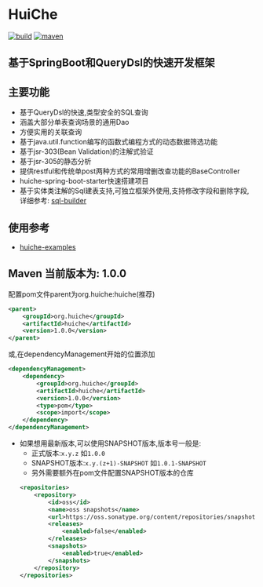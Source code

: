 # HuiChe
[![build](https://img.shields.io/travis/jmjlbmn/huiche.svg?style=flat-square)](https://travis-ci.org/jmjlbmn/huiche)
[![maven](https://img.shields.io/maven-metadata/v/http/central.maven.org/maven2/org/huiche/huiche/maven-metadata.xml.svg?style=flat-square)](http://search.maven.org/#artifactdetails%7Corg.huiche%7Chuiche%7C1.0.0%7C)
## 基于SpringBoot和QueryDsl的快速开发框架
## 主要功能
- 基于QueryDsl的快速,类型安全的SQL查询
- 涵盖大部分单表查询场景的通用Dao
- 方便实用的关联查询
- 基于java.util.function编写的函数式编程方式的动态数据筛选功能
- 基于jsr-303(Bean Validation)的注解式验证
- 基于jsr-305的静态分析
- 提供restful和传统单post两种方式的常用增删改查功能的BaseController
- huiche-spring-boot-starter快速搭建项目
- 基于实体类注解的Sql建表支持,可独立框架外使用,支持修改字段和删除字段,详细参考: [sql-builder](https://github.com/jmjlbmn/huiche-examples/tree/master/sql-builder)
## 使用参考
- [huiche-examples](https://github.com/jmjlbmn/huiche-examples)

## Maven 当前版本为: 1.0.0
配置pom文件parent为org.huiche:huiche(推荐)
```xml
<parent>
    <groupId>org.huiche</groupId>
    <artifactId>huiche</artifactId>
    <version>1.0.0</version>
</parent>
```
或,在dependencyManagement开始的位置添加
```xml
<dependencyManagement>
    <dependency>
        <groupId>org.huiche</groupId>
        <artifactId>huiche</artifactId>
        <version>1.0.0</version>
        <type>pom</type>
        <scope>import</scope>
    </dependency>
</dependencyManagement>
```
- 如果想用最新版本,可以使用SNAPSHOT版本,版本号一般是:
  - 正式版本:`x.y.z` 如`1.0.0`
  - SNAPSHOT版本:`x.y.(z+1)-SNAPSHOT` 如`1.0.1-SNAPSHOT`
  - 另外需要额外在pom文件配置SNAPSHOT版本的仓库
  ```xml
  <repositories>
      <repository>
          <id>oss</id>
          <name>oss snapshots</name>
          <url>https://oss.sonatype.org/content/repositories/snapshots/</url>
          <releases>
              <enabled>false</enabled>
          </releases>
          <snapshots>
              <enabled>true</enabled>
          </snapshots>
      </repository>          
  </repositories>
  ```  
